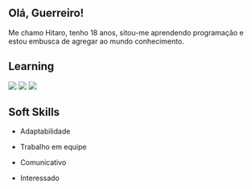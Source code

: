 ## Olá, Guerreiro!

Me chamo Hitaro, tenho 18 anos, sitou-me aprendendo programação e estou embusca de agregar ao mundo conhecimento.

## Learning

<img src="https://img.shields.io/badge/VS Code-0a6fa5" /> <img src="https://img.shields.io/badge/HTML-e44c26"/>
<img src="https://img.shields.io/badge/Python-646464">

## Soft Skills

* Adaptabilidade

* Trabalho em equipe

* Comunicativo

* Interessado






